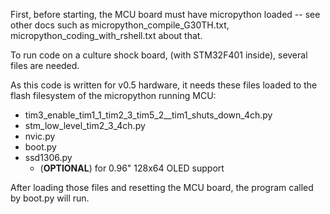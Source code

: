 First, before starting, the MCU board must have micropython loaded -- see other docs 
such as micropython_compile_G30TH.txt, micropython_coding_with_rshell.txt about that.

To run code on a culture shock board, (with STM32F401 inside), several files are needed.

As this code is written for v0.5 hardware, it needs these files loaded to the flash filesystem of the 
micropython running MCU:

* tim3_enable_tim1_1_tim2_3_tim5_2__tim1_shuts_down_4ch.py
* stm_low_level_tim2_3_4ch.py
* nvic.py
* boot.py
* ssd1306.py
  * (__OPTIONAL__) for 0.96" 128x64 OLED support

After loading those files and resetting the MCU board, the program called by boot.py will run.

